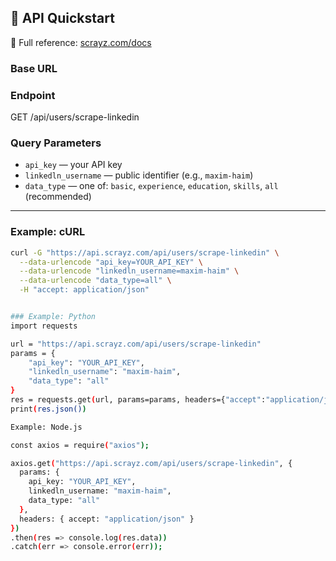 ## 🚀 API Quickstart

📖 Full reference: [scrayz.com/docs](https://scrayz.com/docs)

### Base URL

### Endpoint


GET /api/users/scrape-linkedin
### Query Parameters
- `api_key` — your API key
- `linkedln_username` — public identifier (e.g., `maxim-haim`)
- `data_type` — one of: `basic`, `experience`, `education`, `skills`, `all` (recommended)

---

### Example: cURL
```bash
curl -G "https://api.scrayz.com/api/users/scrape-linkedin" \
  --data-urlencode "api_key=YOUR_API_KEY" \
  --data-urlencode "linkedln_username=maxim-haim" \
  --data-urlencode "data_type=all" \
  -H "accept: application/json"


### Example: Python
import requests

url = "https://api.scrayz.com/api/users/scrape-linkedin"
params = {
    "api_key": "YOUR_API_KEY",
    "linkedln_username": "maxim-haim",
    "data_type": "all"
}
res = requests.get(url, params=params, headers={"accept":"application/json"})
print(res.json())

Example: Node.js

const axios = require("axios");

axios.get("https://api.scrayz.com/api/users/scrape-linkedin", {
  params: {
    api_key: "YOUR_API_KEY",
    linkedln_username: "maxim-haim",
    data_type: "all"
  },
  headers: { accept: "application/json" }
})
.then(res => console.log(res.data))
.catch(err => console.error(err));

